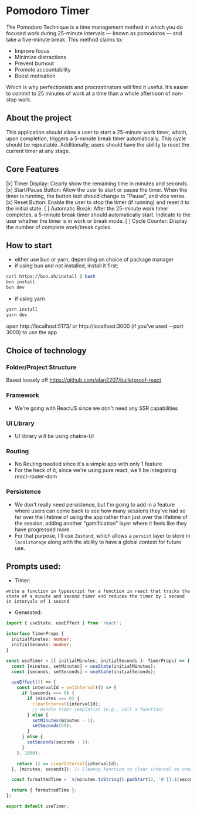 # Pomodoro Timer
The Pomodoro Technique is a time management method in which you do focused work during 25-minute intervals — known as pomodoros — and take a five-minute break. This method claims to:

- Improve focus
- Minimize distractions
- Prevent burnout
- Promote accountability
- Boost motivation

Which is why perfectionists and procrastinators will find it useful. It’s easier to commit to 25 minutes of work at a time than a whole afternoon of non-stop work.

## About the project
This application should allow a user to start a 25-minute work timer, which, upon completion,
triggers a 5-minute break timer automatically. This cycle should be repeatable.
Additionally, users should have the ability to reset the current timer at any stage.

## Core Features
[x] Timer Display: Clearly show the remaining time in minutes and seconds.
[x] Start/Pause Button: Allow the user to start or pause the timer. When the
timer is running, the button text should change to "Pause", and vice versa.
[x] Reset Button: Enable the user to stop the timer (if running) and reset it to the initial state.
[ ] Automatic Break: After the 25-minute work timer completes, a 5-minute
break timer should automatically start. Indicate to the user whether the
timer is in work or break mode.
[ ] Cycle Counter: Display the number of complete work/break cycles.

## How to start
- either use bun or yarn, depending on choice of package manager
- if using bun and not installed, install it first:
```bash
curl https://bun.sh/install | bash
bun install
bun dev
```
- if using yarn
```bash
yarn install
yarn dev
```
open http://localhost:5173/ or http://localhost:3000 (if you've used --port 3000) to use the app


## Choice of technology

### Folder/Project Structure
Based loosely off https://github.com/alan2207/bulletproof-react

### Framework
- We're going with ReactJS since we don't need any SSR capabilities

### UI Library
- UI library will be using chakra-UI

### Routing
- No Routing needed since it's a simple app with only 1 feature
- For the heck of it, since we're using pure react, we'll be integrating react-router-dom

### Persistence
- We don't really need persistence, but I'm going to add in a feature where users can come back to see how many sessions they've had so far over the lifetime of using the app
rather than just over the lifetime of the session, adding another "gamification" layer where it feels like they have progressed more.
- For that purpose, I'll use `Zustand`, which allows a `persist` layer to store in `localstorage` along with the ability to have a global context for future use.


## Prompts used:
- Timer:
```
write a function in typescript for a function in react that tracks the state of a minute and second timer and reduces the timer by 1 second in intervals of 1 second
```

- Generated:
```typescript
import { useState, useEffect } from 'react';

interface TimerProps {
  initialMinutes: number;
  initialSeconds: number;
}

const useTimer = ({ initialMinutes, initialSeconds }: TimerProps) => {
  const [minutes, setMinutes] = useState(initialMinutes);
  const [seconds, setSeconds] = useState(initialSeconds);

  useEffect(() => {
    const intervalId = setInterval(() => {
      if (seconds === 0) {
        if (minutes === 0) {
          clearInterval(intervalId);
          // Handle timer completion (e.g., call a function)
        } else {
          setMinutes(minutes - 1);
          setSeconds(59);
        }
      } else {
        setSeconds(seconds - 1);
      }
    }, 1000);

    return () => clearInterval(intervalId);
  }, [minutes, seconds]); // Cleanup function to clear interval on unmount

  const formattedTime = `${minutes.toString().padStart(2, '0')}:${seconds.toString().padStart(2, '0')}`;

  return { formattedTime };
};

export default useTimer;
```